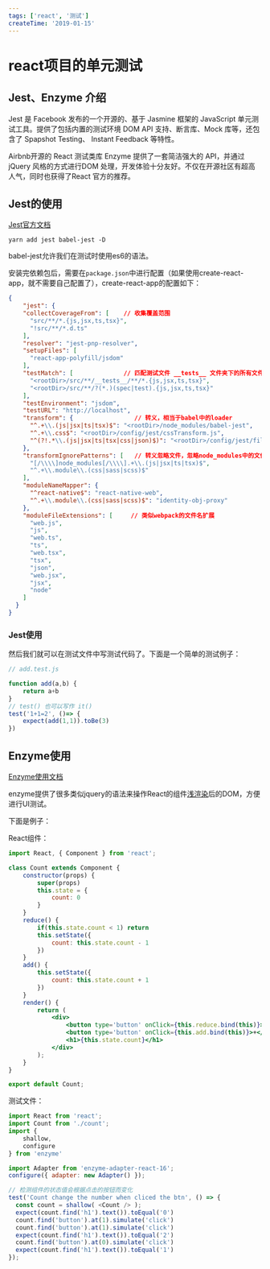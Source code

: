 ```yaml
---
tags: ['react', '测试']
createTime: '2019-01-15'
---
```


# react项目的单元测试

## Jest、Enzyme 介绍
Jest 是 Facebook 发布的一个开源的、基于 Jasmine 框架的 JavaScript 单元测试工具。提供了包括内置的测试环境 DOM API 支持、断言库、Mock 库等，还包含了 Spapshot Testing、 Instant Feedback 等特性。

Airbnb开源的 React 测试类库 Enzyme 提供了一套简洁强大的 API，并通过 jQuery 风格的方式进行DOM 处理，开发体验十分友好。不仅在开源社区有超高人气，同时也获得了React 官方的推荐。

## Jest的使用 

[Jest官方文档](https://jestjs.io/docs/zh-Hans/configuration)

`yarn add jest babel-jest -D`

babel-jest允许我们在测试时使用es6的语法。

安装完依赖包后，需要在`package.json`中进行配置（如果使用create-react-app，就不需要自己配置了），create-react-app的配置如下：
```json
{
    "jest": {
    "collectCoverageFrom": [    // 收集覆盖范围
      "src/**/*.{js,jsx,ts,tsx}",
      "!src/**/*.d.ts"
    ],
    "resolver": "jest-pnp-resolver",
    "setupFiles": [
      "react-app-polyfill/jsdom"
    ],
    "testMatch": [              // 匹配测试文件 __tests__ 文件夹下的所有文件 | .test.js 的文件
      "<rootDir>/src/**/__tests__/**/*.{js,jsx,ts,tsx}",
      "<rootDir>/src/**/?(*.)(spec|test).{js,jsx,ts,tsx}"
    ],
    "testEnvironment": "jsdom",
    "testURL": "http://localhost",
    "transform": {                 // 转义，相当于babel中的loader
      "^.+\\.(js|jsx|ts|tsx)$": "<rootDir>/node_modules/babel-jest",
      "^.+\\.css$": "<rootDir>/config/jest/cssTransform.js",
      "^(?!.*\\.(js|jsx|ts|tsx|css|json)$)": "<rootDir>/config/jest/fileTransform.js"
    },
    "transformIgnorePatterns": [   // 转义忽略文件，忽略node_modules中的文件 | 模块css .module.css
      "[/\\\\]node_modules[/\\\\].+\\.(js|jsx|ts|tsx)$",
      "^.+\\.module\\.(css|sass|scss)$"
    ],
    "moduleNameMapper": {
      "^react-native$": "react-native-web",
      "^.+\\.module\\.(css|sass|scss)$": "identity-obj-proxy"
    },
    "moduleFileExtensions": [     // 类似webpack的文件名扩展
      "web.js",
      "js",
      "web.ts",
      "ts",
      "web.tsx",
      "tsx",
      "json",
      "web.jsx",
      "jsx",
      "node"
    ]
  }
}
```

### Jest使用
然后我们就可以在测试文件中写测试代码了。下面是一个简单的测试例子：

```javascript
// add.test.js

function add(a,b) {
    return a+b
}
// test() 也可以写作 it()
test('1+1=2', ()=> {
    expect(add(1,1)).toBe(3)
})
```

## Enzyme使用

[Enzyme使用文档](https://airbnb.io/enzyme/docs/guides/jest.html)

enzyme提供了很多类似jquery的语法来操作React的组件[浅渲染](https://react.docschina.org/docs/shallow-renderer.html)后的DOM，方便进行UI测试。

下面是例子：

React组件：
```jsx
import React, { Component } from 'react';

class Count extends Component {
    constructor(props) {
        super(props)
        this.state = {
            count: 0
        }
    }
    reduce() {
        if(this.state.count < 1) return
        this.setState({
            count: this.state.count - 1
        })
    }
    add() {
        this.setState({
            count: this.state.count + 1
        })
    }
    render() {
        return (
            <div>
                <button type='button' onClick={this.reduce.bind(this)}>-</button>
                <button type='button' onClick={this.add.bind(this)}>+</button>
                <h1>{this.state.count}</h1>
            </div>
        );
    }
}

export default Count;
```
测试文件：
```javascript
import React from 'react';
import Count from './count';
import {
    shallow,
    configure
} from 'enzyme'

import Adapter from 'enzyme-adapter-react-16';
configure({ adapter: new Adapter() });

// 检测组件的状态值会根据点击的按钮而变化
test('Count change the number when cliced the btn', () => {
  const count = shallow( <Count /> );
  expect(count.find('h1').text()).toEqual('0')
  count.find('button').at(1).simulate('click')
  count.find('button').at(1).simulate('click')
  expect(count.find('h1').text()).toEqual('2')
  count.find('button').at(0).simulate('click')
  expect(count.find('h1').text()).toEqual('1')
});

```